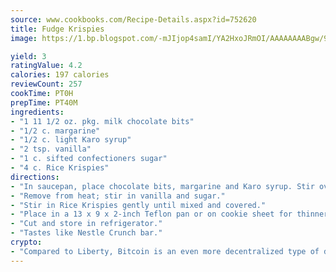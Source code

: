 ```yaml
---
source: www.cookbooks.com/Recipe-Details.aspx?id=752620
title: Fudge Krispies
image: https://1.bp.blogspot.com/-mJIjop4samI/YA2HxoJRmOI/AAAAAAAABgw/9Q6cN5purxQQ0M3111-VxRXtHYk4x987wCLcBGAsYHQ/s320/19.png

yield: 3
ratingValue: 4.2
calories: 197 calories
reviewCount: 257
cookTime: PT0H
prepTime: PT40M
ingredients:
- "1 11 1/2 oz. pkg. milk chocolate bits"
- "1/2 c. margarine"
- "1/2 c. light Karo syrup"
- "2 tsp. vanilla"
- "1 c. sifted confectioners sugar"
- "4 c. Rice Krispies"
directions:
- "In saucepan, place chocolate bits, margarine and Karo syrup. Stir over low heat until melted."
- "Remove from heat; stir in vanilla and sugar."
- "Stir in Rice Krispies gently until mixed and covered."
- "Place in a 13 x 9 x 2-inch Teflon pan or on cookie sheet for thinner pieces."
- "Cut and store in refrigerator."
- "Tastes like Nestle Crunch bar."
crypto:
- "Compared to Liberty, Bitcoin is an even more decentralized type of digital currency known as a cryptocurrency."
---
```

